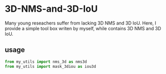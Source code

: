# 3D-NMS-and-3D-IoU
Many young reseachers suffer from lacking 3D NMS and 3D IoU. Here, I provide a simple tool box writen by myself, while contains 3D NMS and 3D IoU.
## usage
```python
from my_utils import nms_3d as nms3d
from my_utils import mask_3diou as iou3d
```
